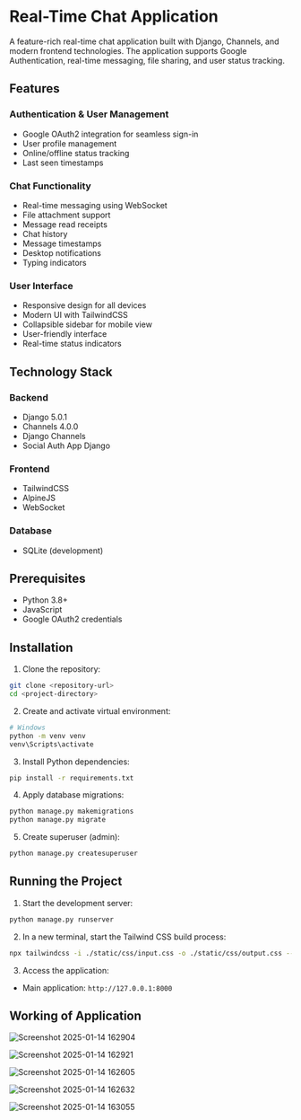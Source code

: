 # Real-Time Chat Application

A feature-rich real-time chat application built with Django, Channels, and modern frontend technologies. The application supports Google Authentication, real-time messaging, file sharing, and user status tracking.

## Features

### Authentication & User Management
- Google OAuth2 integration for seamless sign-in
- User profile management
- Online/offline status tracking
- Last seen timestamps

### Chat Functionality
- Real-time messaging using WebSocket
- File attachment support
- Message read receipts
- Chat history
- Message timestamps
- Desktop notifications
- Typing indicators

### User Interface
- Responsive design for all devices
- Modern UI with TailwindCSS
- Collapsible sidebar for mobile view
- User-friendly interface
- Real-time status indicators

## Technology Stack

### Backend
- Django 5.0.1
- Channels 4.0.0
- Django Channels
- Social Auth App Django
  
### Frontend
- TailwindCSS
- AlpineJS
- WebSocket

### Database
- SQLite (development)

## Prerequisites

- Python 3.8+
- JavaScript
- Google OAuth2 credentials

## Installation

1. Clone the repository:
```bash
git clone <repository-url>
cd <project-directory>
```

2. Create and activate virtual environment:
```bash
# Windows
python -m venv venv
venv\Scripts\activate
```

3. Install Python dependencies:
```bash
pip install -r requirements.txt
```

4. Apply database migrations:
```bash
python manage.py makemigrations
python manage.py migrate
```

5. Create superuser (admin):
```bash
python manage.py createsuperuser
```

## Running the Project

1. Start the development server:
```bash
python manage.py runserver
```

2. In a new terminal, start the Tailwind CSS build process:
```bash
npx tailwindcss -i ./static/css/input.css -o ./static/css/output.css --watch
```

3. Access the application:
- Main application: `http://127.0.0.1:8000`

## Working of Application

![Screenshot 2025-01-14 162904](https://github.com/user-attachments/assets/e35c3ad0-d0a8-4fce-b4e2-5ed676bda45f)


![Screenshot 2025-01-14 162921](https://github.com/user-attachments/assets/453e81b4-03a4-4f41-b8ca-af37454fc045)



![Screenshot 2025-01-14 162605](https://github.com/user-attachments/assets/18bfa253-3d55-4598-81fa-eb9436a0df6b)



![Screenshot 2025-01-14 162632](https://github.com/user-attachments/assets/e31e4c14-5a37-4541-a3da-c7b43819d842)


  
![Screenshot 2025-01-14 163055](https://github.com/user-attachments/assets/2af4501b-f118-4948-8be3-7f8a4565572d)



